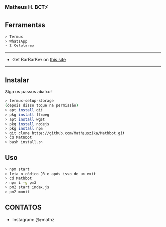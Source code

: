 ### Matheus H. BOT⚡

## Ferramentas

```bash
> Termux
> WhatsApp
> 2 Celulares
```

---


- Get BarBarKey on [this site](https://mhankbarbar.tech)

---

## Instalar
Siga os passos abaixo!

```bash
> termux-setup-storage
(depois disso toque na permissão)
> apt install git
> pkg install ffmpeg
> apt install wget
> pkg install nodejs
> pkg install npm
> git clone https://github.com/Matheuszika/Mathbot.git
> cd Mathbot
> bash install.sh
```

## Uso

```bash
> npm start
> leia o códico QR e após isso de um exit
> cd Mathbot
> npm i -g pm2
> pm2 start index.js
> pm2 monit
```


## CONTATOS

- Instagram: @ymathz
